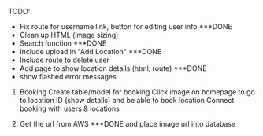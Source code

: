 TODO:

- Fix route for username link, button for editing user info ***DONE
- Clean up HTML (image sizing)
- Search function ***DONE
- Include upload in "Add Location"  ***DONE
- Include route to delete user 
- Add page to show location details (html, route) ***DONE
- show flashed error messages 

1. Booking
   Create table/model for booking
   Click image on homepage to go to location ID (show details) and be able to book location
   Connect booking with users & locations

2. Get the url from AWS ***DONE
   and place image url into database
